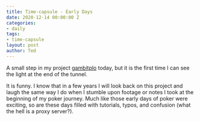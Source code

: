```yaml
---
title: Time-capsule - Early Days
date: 2020-12-14 00:00:00 Z
categories:
- daily
tags:
- time-capsule
layout: post
author: Ted
---
```


A small step in my project [gambitplo](https://gambitplo.com) today, but it is the first time I can see the light at the end of the tunnel. 

It is funny. I know that in a few years I will look back on this project and laugh the same way I do when I stumble upon footage or notes I took at the beginning of my poker journey. Much like those early days of poker were exciting, so are these days filled with tutorials, typos, and confusion (what the hell is a proxy server?). 

